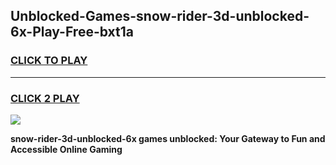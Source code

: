 
## Unblocked-Games-snow-rider-3d-unblocked-6x-Play-Free-bxt1a
<h3>
<a href="https://premium76.site?title=snow-rider-3d-unblocked-6x&ref=18A1">CLICK TO PLAY</a></h3>
<hr>

<h3>
<a href="https://premium76.site?title=snow-rider-3d-unblocked-6x&ref=18A1">CLICK 2 PLAY</a>
  
</h3>

<a href="https://premium76.site?title=snow-rider-3d-unblocked-6x&ref=18A1"><img src="https://clearcache.store/games.png"></a>


**snow-rider-3d-unblocked-6x games unblocked: Your Gateway to Fun and Accessible Online Gaming**

